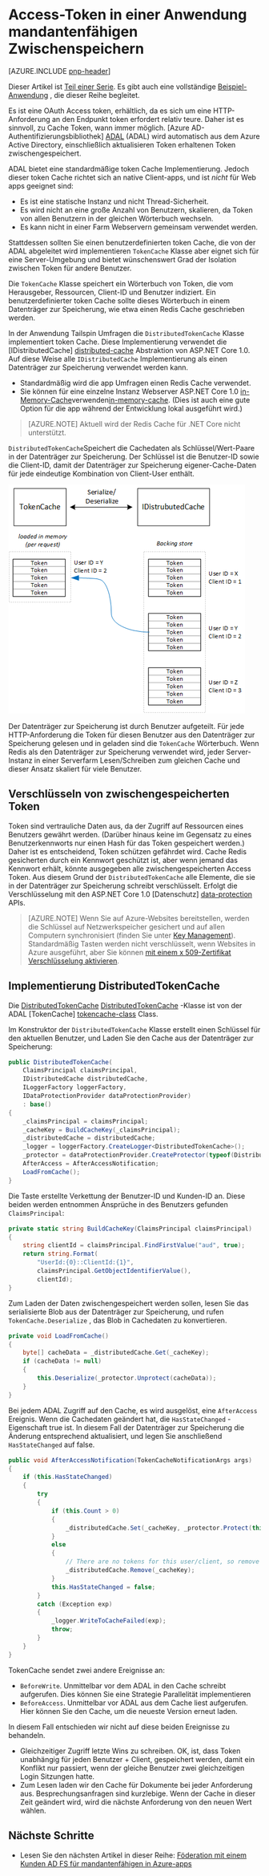 <properties
   pageTitle="Access-Token in einer Anwendung mandantenfähigen Zwischenspeichern | Microsoft Azure"
   description="Zwischenspeichern von Access Token zum Aufrufen der Back-End-Web-API verwendet"
   services=""
   documentationCenter="na"
   authors="MikeWasson"
   manager="roshar"
   editor=""
   tags=""/>

<tags
   ms.service="guidance"
   ms.devlang="dotnet"
   ms.topic="article"
   ms.tgt_pltfrm="na"
   ms.workload="na"
   ms.date="02/16/2016"
   ms.author="mwasson"/>


# <a name="caching-access-tokens-in-a-multitenant-application"></a>Access-Token in einer Anwendung mandantenfähigen Zwischenspeichern

[AZURE.INCLUDE [pnp-header](../../includes/guidance-pnp-header-include.md)]

Dieser Artikel ist [Teil einer Serie]. Es gibt auch eine vollständige [Beispiel-Anwendung] , die dieser Reihe begleitet.

Es ist eine OAuth Access token, erhältlich, da es sich um eine HTTP-Anforderung an den Endpunkt token erfordert relativ teure. Daher ist es sinnvoll, zu Cache Token, wann immer möglich. [Azure AD-Authentifizierungsbibliothek] [ ADAL] (ADAL) wird automatisch aus dem Azure Active Directory, einschließlich aktualisieren Token erhaltenen Token zwischengespeichert.

ADAL bietet eine standardmäßige token Cache Implementierung. Jedoch dieser token Cache richtet sich an native Client-apps, und ist _nicht_ für Web apps geeignet sind:

-   Es ist eine statische Instanz und nicht Thread-Sicherheit.
-   Es wird nicht an eine große Anzahl von Benutzern, skalieren, da Token von allen Benutzern in der gleichen Wörterbuch wechseln.
-   Es kann nicht in einer Farm Webservern gemeinsam verwendet werden.

Stattdessen sollten Sie einen benutzerdefinierten token Cache, die von der ADAL abgeleitet wird implementieren `TokenCache` Klasse aber eignet sich für eine Server-Umgebung und bietet wünschenswert Grad der Isolation zwischen Token für andere Benutzer.

Die `TokenCache` Klasse speichert ein Wörterbuch von Token, die vom Herausgeber, Ressourcen, Client-ID und Benutzer indiziert. Ein benutzerdefinierter token Cache sollte dieses Wörterbuch in einem Datenträger zur Speicherung, wie etwa einen Redis Cache geschrieben werden.

In der Anwendung Tailspin Umfragen die `DistributedTokenCache` Klasse implementiert token Cache. Diese Implementierung verwendet die [IDistributedCache] [ distributed-cache] Abstraktion von ASP.NET Core 1.0. Auf diese Weise alle `IDistributedCache` Implementierung als einen Datenträger zur Speicherung verwendet werden kann.

-   Standardmäßig wird die app Umfragen einen Redis Cache verwendet.
-   Sie können für eine einzelne Instanz Webserver ASP.NET Core 1.0 [in-Memory-Cache]verwenden[in-memory-cache]. (Dies ist auch eine gute Option für die app während der Entwicklung lokal ausgeführt wird.)

> [AZURE.NOTE] Aktuell wird der Redis Cache für .NET Core nicht unterstützt.

`DistributedTokenCache`Speichert die Cachedaten als Schlüssel/Wert-Paare in der Datenträger zur Speicherung. Der Schlüssel ist die Benutzer-ID sowie die Client-ID, damit der Datenträger zur Speicherung eigener-Cache-Daten für jede eindeutige Kombination von Client-User enthält.

![Token cache](media/guidance-multitenant-identity/token-cache.png)

Der Datenträger zur Speicherung ist durch Benutzer aufgeteilt. Für jede HTTP-Anforderung die Token für diesen Benutzer aus den Datenträger zur Speicherung gelesen und in geladen sind die `TokenCache` Wörterbuch. Wenn Redis als den Datenträger zur Speicherung verwendet wird, jeder Server-Instanz in einer Serverfarm Lesen/Schreiben zum gleichen Cache und dieser Ansatz skaliert für viele Benutzer.

## <a name="encrypting-cached-tokens"></a>Verschlüsseln von zwischengespeicherten Token

Token sind vertrauliche Daten aus, da der Zugriff auf Ressourcen eines Benutzers gewährt werden. (Darüber hinaus keine im Gegensatz zu eines Benutzerkennworts nur einen Hash für das Token gespeichert werden.) Daher ist es entscheidend, Token schützen gefährdet wird. Cache Redis gesicherten durch ein Kennwort geschützt ist, aber wenn jemand das Kennwort erhält, könnte ausgegeben alle zwischengespeicherten Access Token. Aus diesem Grund der `DistributedTokenCache` alle Elemente, die sie in der Datenträger zur Speicherung schreibt verschlüsselt. Erfolgt die Verschlüsselung mit den ASP.NET Core 1.0 [Datenschutz] [ data-protection] APIs.

> [AZURE.NOTE] Wenn Sie auf Azure-Websites bereitstellen, werden die Schlüssel auf Netzwerkspeicher gesichert und auf allen Computern synchronisiert (finden Sie unter [Key Management][key-management]). Standardmäßig Tasten werden nicht verschlüsselt, wenn Websites in Azure ausgeführt, aber Sie können [mit einem x 509-Zertifikat Verschlüsselung aktivieren][x509-cert-encryption].


## <a name="distributedtokencache-implementation"></a>Implementierung DistributedTokenCache

Die [DistributedTokenCache] [ DistributedTokenCache] -Klasse ist von der ADAL [TokenCache] [ tokencache-class] Class.

Im Konstruktor der `DistributedTokenCache` Klasse erstellt einen Schlüssel für den aktuellen Benutzer, und Laden Sie den Cache aus der Datenträger zur Speicherung:

```csharp
public DistributedTokenCache(
    ClaimsPrincipal claimsPrincipal,
    IDistributedCache distributedCache,
    ILoggerFactory loggerFactory,
    IDataProtectionProvider dataProtectionProvider)
    : base()
{
    _claimsPrincipal = claimsPrincipal;
    _cacheKey = BuildCacheKey(_claimsPrincipal);
    _distributedCache = distributedCache;
    _logger = loggerFactory.CreateLogger<DistributedTokenCache>();
    _protector = dataProtectionProvider.CreateProtector(typeof(DistributedTokenCache).FullName);
    AfterAccess = AfterAccessNotification;
    LoadFromCache();
}
```

Die Taste erstellte Verkettung der Benutzer-ID und Kunden-ID an. Diese beiden werden entnommen Ansprüche in des Benutzers gefunden `ClaimsPrincipal`:

```csharp
private static string BuildCacheKey(ClaimsPrincipal claimsPrincipal)
{
    string clientId = claimsPrincipal.FindFirstValue("aud", true);
    return string.Format(
        "UserId:{0}::ClientId:{1}",
        claimsPrincipal.GetObjectIdentifierValue(),
        clientId);
}
```

Zum Laden der Daten zwischengespeichert werden sollen, lesen Sie das serialisierte Blob aus der Datenträger zur Speicherung, und rufen `TokenCache.Deserialize` , das Blob in Cachedaten zu konvertieren.

```csharp
private void LoadFromCache()
{
    byte[] cacheData = _distributedCache.Get(_cacheKey);
    if (cacheData != null)
    {
        this.Deserialize(_protector.Unprotect(cacheData));
    }
}
```

Bei jedem ADAL Zugriff auf den Cache, es wird ausgelöst, eine `AfterAccess` Ereignis. Wenn die Cachedaten geändert hat, die `HasStateChanged` -Eigenschaft true ist. In diesem Fall der Datenträger zur Speicherung die Änderung entsprechend aktualisiert, und legen Sie anschließend `HasStateChanged` auf false.

```csharp
public void AfterAccessNotification(TokenCacheNotificationArgs args)
{
    if (this.HasStateChanged)
    {
        try
        {
            if (this.Count > 0)
            {
                _distributedCache.Set(_cacheKey, _protector.Protect(this.Serialize()));
            }
            else
            {
                // There are no tokens for this user/client, so remove the item from the cache.
                _distributedCache.Remove(_cacheKey);
            }
            this.HasStateChanged = false;
        }
        catch (Exception exp)
        {
            _logger.WriteToCacheFailed(exp);
            throw;
        }
    }
}
```

TokenCache sendet zwei andere Ereignisse an:

- `BeforeWrite`. Unmittelbar vor dem ADAL in den Cache schreibt aufgerufen. Dies können Sie eine Strategie Parallelität implementieren
- `BeforeAccess`. Unmittelbar vor ADAL aus dem Cache liest aufgerufen. Hier können Sie den Cache, um die neueste Version erneut laden.

In diesem Fall entschieden wir nicht auf diese beiden Ereignisse zu behandeln.

- Gleichzeitiger Zugriff letzte Wins zu schreiben. OK, ist, dass Token unabhängig für jeden Benutzer + Client, gespeichert werden, damit ein Konflikt nur passiert, wenn der gleiche Benutzer zwei gleichzeitigen Login Sitzungen hatte.
- Zum Lesen laden wir den Cache für Dokumente bei jeder Anforderung aus. Besprechungsanfragen sind kurzlebige. Wenn der Cache in dieser Zeit geändert wird, wird die nächste Anforderung von den neuen Wert wählen.

## <a name="next-steps"></a>Nächste Schritte

- Lesen Sie den nächsten Artikel in dieser Reihe: [Föderation mit einem Kunden AD FS für mandantenfähigen in Azure-apps][adfs]

<!-- links -->
[ADAL]: https://msdn.microsoft.com/library/azure/jj573266.aspx
[adfs]: guidance-multitenant-identity-adfs.md
[data-protection]: https://docs.asp.net/en/latest/security/data-protection/index.html
[distributed-cache]: https://docs.asp.net/en/latest/fundamentals/distributed-cache.html
[DistributedTokenCache]: https://github.com/Azure-Samples/guidance-identity-management-for-multitenant-apps/blob/master/src/Tailspin.Surveys.TokenStorage/DistributedTokenCache.cs
[key-management]: https://docs.asp.net/en/latest/security/data-protection/configuration/default-settings.html
[in-memory-cache]: https://docs.asp.net/en/latest/fundamentals/caching.html
[tokencache-class]: https://msdn.microsoft.com/library/azure/microsoft.identitymodel.clients.activedirectory.tokencache.aspx
[x509-cert-encryption]: https://docs.asp.net/en/latest/security/data-protection/implementation/key-encryption-at-rest.html#x-509-certificate
[Teil einer Serie]: guidance-multitenant-identity.md
[Beispiel-Anwendung]: https://github.com/Azure-Samples/guidance-identity-management-for-multitenant-apps
